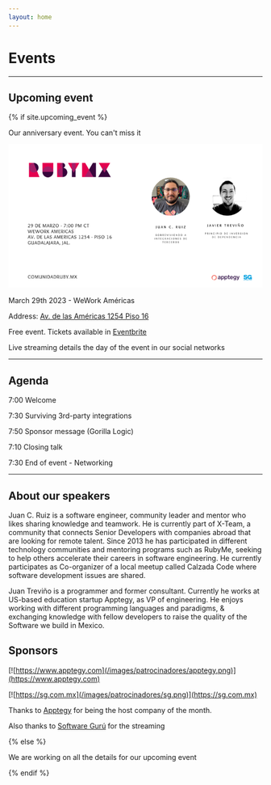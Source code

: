 ```yaml
---
layout: home
---
```


# Events

---

## Upcoming event

{% if site.upcoming_event %}

Our anniversary event. You can't miss it

![](/images/eventos/marzo_2023/tercer_anuncio.png)

March 29th 2023 - WeWork Américas

Address: [Av. de las Américas 1254 Piso 16](https://goo.gl/maps/MenMfLYdK8sEoZZr5)

Free event. Tickets available in [Eventbrite](https://www.eventbrite.com.mx/e/comunidad-ruby-mx-sesion-marzo-2023-tickets-554726149847)

Live streaming details the day of the event in our social networks

---

## Agenda


7:00 Welcome

7:30 Surviving 3rd-party integrations

7:50 Sponsor message (Gorilla Logic)

7:10 Closing talk

7:30 End of event - Networking

---

## About our speakers

Juan C. Ruiz is a software engineer, community leader and mentor who likes sharing knowledge and teamwork. He is currently part of X-Team, a community that connects Senior Developers with companies abroad that are looking for remote talent. Since 2013 he has participated in different technology communities and mentoring programs such as RubyMe, seeking to help others accelerate their careers in software engineering. He currently participates as Co-organizer of a local meetup called Calzada Code where software development issues are shared.

Juan Treviño is a programmer and former consultant. Currently he works at US-based education startup Apptegy, as VP of engineering. He enjoys working with different programming languages and paradigms, & exchanging knowledge with fellow developers to raise the quality of the Software we build in Mexico.

## Sponsors

[![https://www.apptegy.com](/images/patrocinadores/apptegy.png)](https://www.apptegy.com)

[![https://sg.com.mx](/images/patrocinadores/sg.png)](https://sg.com.mx)

Thanks to [Apptegy](https://www.apptegy.com) for being the host company of the month.

Also thanks to [Software Gurú](https://sg.com.mx/) for the streaming

{% else %}

We are working on all the details for our upcoming event

{% endif %}

